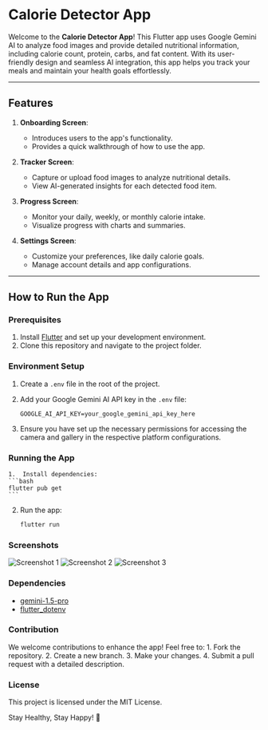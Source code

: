 # Calorie Detector App

Welcome to the **Calorie Detector App**! This Flutter app uses Google Gemini AI to analyze food images and provide detailed nutritional information, including calorie count, protein, carbs, and fat content. With its user-friendly design and seamless AI integration, this app helps you track your meals and maintain your health goals effortlessly.

---

## Features

1. **Onboarding Screen**:
   - Introduces users to the app's functionality.
   - Provides a quick walkthrough of how to use the app.

2. **Tracker Screen**:
   - Capture or upload food images to analyze nutritional details.
   - View AI-generated insights for each detected food item.

3. **Progress Screen**:
   - Monitor your daily, weekly, or monthly calorie intake.
   - Visualize progress with charts and summaries.

4. **Settings Screen**:
   - Customize your preferences, like daily calorie goals.
   - Manage account details and app configurations.

---

## How to Run the App

### Prerequisites
1. Install [Flutter](https://flutter.dev/docs/get-started/install) and set up your development environment.
2. Clone this repository and navigate to the project folder.

### Environment Setup
1. Create a `.env` file in the root of the project.
2. Add your Google Gemini AI API key in the `.env` file:
   ```env
   GOOGLE_AI_API_KEY=your_google_gemini_api_key_here
   ```

3.	Ensure you have set up the necessary permissions for accessing the camera and gallery in the respective platform configurations.

### Running the App
	1.	Install dependencies:
    ```bash
    flutter pub get
    ```
2.	Run the app:
    ```bash
    flutter run
    ```
### Screenshots
![Screenshot 1](screenshots/screenshot1.png)
![Screenshot 2](screenshots/screenshot2.png)
![Screenshot 3](screenshots/screenshot3.png)


### Dependencies
- [gemini-1.5-pro](https://gemini.google.com/models/gemini-1.5-pro)
- [flutter_dotenv](https://pub.dev/packages/flutter_dotenv)

### Contribution

We welcome contributions to enhance the app! Feel free to:
	1.	Fork the repository.
	2.	Create a new branch.
	3.	Make your changes.
	4.	Submit a pull request with a detailed description.

### License

This project is licensed under the MIT License.

Stay Healthy, Stay Happy! 🚀